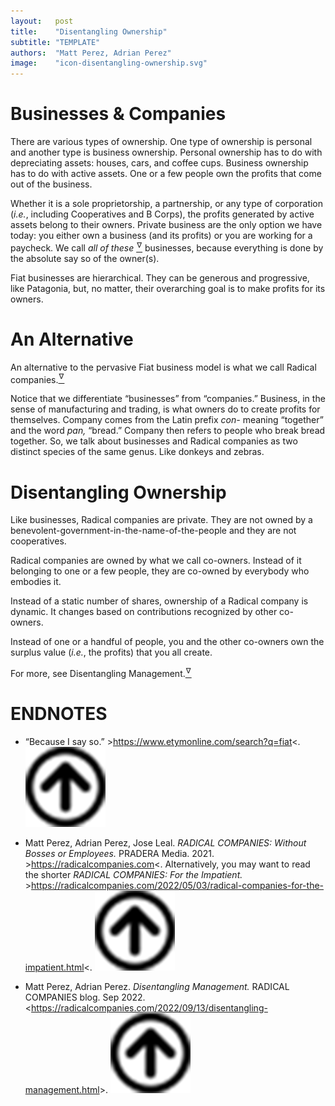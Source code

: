 ```yaml
---
layout:   post
title:    "Disentangling Ownership"
subtitle: "TEMPLATE"
authors:  "Matt Perez, Adrian Perez"
image:    "icon-disentangling-ownership.svg"
---
```


<div style="display:none;">
  <p>Business ownership is really simple: owners keep the profits. And since ownerships is good, everybody should be a co-owner so they can equitably, not equally, share the profits.</p>
</div>

<h1>Businesses & Companies</h1>
 <p>There are various types of ownership. One type of ownership is personal and another type is business ownership. Personal ownership has to do with depreciating assets: houses, cars, and coffee cups. Business ownership has to do with active assets. One or a few people own the profits that come out of the business.</p>
 <p>Whether it is a sole proprietorship, a partnership, or any type of corporation (<em>i.e.</em>, including Cooperatives and B Corps), the profits generated by active assets belong to their owners. Private business are the only option we have today: you either own a business (and its profits) or you are working for a paycheck. We call <em>all of these</em> <a href="#en01"><sup id="bm01">&hairsp;&nabla;&hairsp;</sup></a> businesses, because everything is done by the absolute say so of the owner(s).</p>
 <p>Fiat businesses are hierarchical. They can be generous and progressive, like Patagonia, but, no matter, their overarching goal is to make profits for its owners.</p>

<h1>An Alternative</h1>
 <p>An alternative to the pervasive <span class="_paradigm">Fiat</span> business model is what we call <span class="_paradigm">Radical</span> companies.<a href="#en02"><sup id="bm02">&hairsp;&nabla;&hairsp;</sup></a></p>
 <p>Notice that we differentiate &ldquo;businesses&rdquo; from &ldquo;companies.&rdquo; Business, in the sense of manufacturing and trading, is what owners do to create profits for themselves. Company comes from the Latin prefix <em>con-</em> meaning &ldquo;together&rdquo; and the word <em>pan,</em> &ldquo;bread.&rdquo; Company then refers to people who break bread together. So, we talk about  businesses and <span class="_paradigm">Radical</span> companies as two distinct species of the same genus. Like donkeys and zebras.</p>

<h1>Disentangling Ownership</h1>
 <p>Like  businesses, <span class="_paradigm">Radical</span> companies are private. They are not owned by a benevolent-government-in-the-name-of-the-people and they are not cooperatives.</p>
 <p><span class="_paradigm">Radical</span> companies are owned by what we call co-owners. Instead of it belonging to one or a few people, they are co-owned by everybody who embodies it.</p>
 <p>Instead of a static number of shares, ownership of a <span class="_paradigm">Radical</span> company is dynamic. It changes based on contributions recognized by other co-owners.</p>
 <p>Instead of one or a handful of people, you and the other co-owners own the surplus value (<em>i.e.</em>, the profits) that you all create.</p>
 <p>For more, see Disentangling Management.<a href="#en03"><sup id="bm03">&hairsp;&nabla;&hairsp;</sup></a></p>

<h1 class="_section">ENDNOTES</h1>
 <ul>
  <li id="en01">
   <p class="_list-item">
    &ldquo;Because I say so.&rdquo;
    &gt;<a href="https://www.etymonline.com/search?q=fiat" target="_blank">https://www.etymonline.com/search?q=fiat</a>&lt;.
    <a class="_uparrow" href="#bm01"><img src="/assets/img/arrow-up-icon.png"></a>
   </p>
  </li>
  <li id="en02">
   <p class="_list-item">
    Matt Perez, Adrian Perez, Jose Leal.
    <em>RADICAL COMPANIES: Without Bosses or Employees.</em>
    PRADERA Media.
    2021.
    &gt;<a href="https://radicalcompanies.com" target="_blank">https://radicalcompanies.com</a>&lt;.
    Alternatively, you may want to read the shorter <em>RADICAL COMPANIES: For the Impatient.</em>
    &gt;<a href="https://radicalcompanies.com/2022/05/03/radical-companies-for-the-impatient.html" target="_blank">https://radicalcompanies.com/2022/05/03/radical-companies-for-the-impatient.html</a>&lt;.
    <a class="_uparrow" href="#bm02"><img src="/assets/img/arrow-up-icon.png"></a>
   </p>
  </li>
  <li id="en03">
   <p class="_list-item">
    Matt Perez, Adrian Perez.
    <em>Disentangling Management.</em>
    RADICAL COMPANIES blog. Sep 2022.
    <<a href="https://radicalcompanies.com/2022/09/13/disentangling-management.html" target="_blank">https://radicalcompanies.com/2022/09/13/disentangling-management.html</a>>.
    <a class="_uparrow" href="#bm03"><img src="/assets/img/arrow-up-icon.png"></a>
   </p>
  </li>
 </ul>
